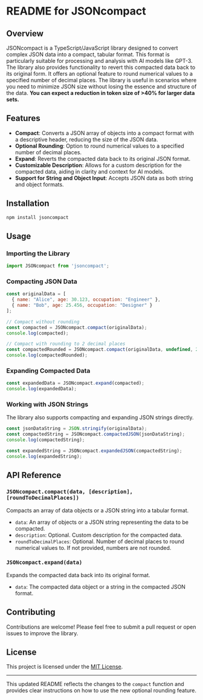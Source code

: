 # README for JSONcompact

## Overview

JSONcompact is a TypeScript/JavaScript library designed to convert complex JSON data into a compact, tabular format. This format is particularly suitable for processing and analysis with AI models like GPT-3. The library also provides functionality to revert this compacted data back to its original form. It offers an optional feature to round numerical values to a specified number of decimal places. The library is useful in scenarios where you need to minimize JSON size without losing the essence and structure of the data. **You can expect a reduction in token size of >40% for larger data sets.**


## Features

- **Compact**: Converts a JSON array of objects into a compact format with a descriptive header, reducing the size of the JSON data.
- **Optional Rounding**: Option to round numerical values to a specified number of decimal places.
- **Expand**: Reverts the compacted data back to its original JSON format.
- **Customizable Description**: Allows for a custom description for the compacted data, aiding in clarity and context for AI models.
- **Support for String and Object Input**: Accepts JSON data as both string and object formats.

## Installation

```bash
npm install jsoncompact
```

## Usage

### Importing the Library

```javascript
import JSONcompact from 'jsoncompact';
```

### Compacting JSON Data

```javascript
const originalData = [
  { name: "Alice", age: 30.123, occupation: "Engineer" },
  { name: "Bob", age: 25.456, occupation: "Designer" }
];

// Compact without rounding
const compacted = JSONcompact.compact(originalData);
console.log(compacted);

// Compact with rounding to 2 decimal places
const compactedRounded = JSONcompact.compact(originalData, undefined, 2);
console.log(compactedRounded);
```

### Expanding Compacted Data

```javascript
const expandedData = JSONcompact.expand(compacted);
console.log(expandedData);
```

### Working with JSON Strings

The library also supports compacting and expanding JSON strings directly.

```javascript
const jsonDataString = JSON.stringify(originalData);
const compactedString = JSONcompact.compactedJSON(jsonDataString);
console.log(compactedString);

const expandedString = JSONcompact.expandedJSON(compactedString);
console.log(expandedString);
```

## API Reference

### `JSONcompact.compact(data, [description], [roundToDecimalPlaces])`

Compacts an array of data objects or a JSON string into a tabular format.

- `data`: An array of objects or a JSON string representing the data to be compacted.
- `description`: Optional. Custom description for the compacted data.
- `roundToDecimalPlaces`: Optional. Number of decimal places to round numerical values to. If not provided, numbers are not rounded.

### `JSONcompact.expand(data)`

Expands the compacted data back into its original format.

- `data`: The compacted data object or a string in the compacted JSON format.

## Contributing

Contributions are welcome! Please feel free to submit a pull request or open issues to improve the library.

## License

This project is licensed under the [MIT License](LICENSE).

---

This updated README reflects the changes to the `compact` function and provides clear instructions on how to use the new optional rounding feature.